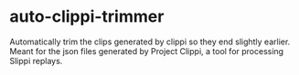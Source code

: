 # auto-clippi-trimmer
 Automatically trim the clips generated by clippi so they end slightly earlier. Meant for the json files generated by Project Clippi, a tool for processing Slippi replays.
